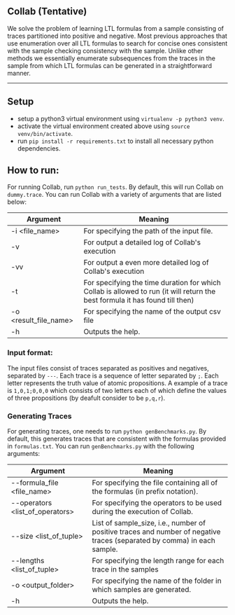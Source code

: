 ## Collab (Tentative)

We solve the problem of learning LTL formulas from a sample consisting of traces partitioned into positive and negative. Most previous approaches that use enumeration over all LTL formulas to search for concise ones consistent with the sample checking consistency with the sample. Unlike other methods we essentially enumerate subsequences from the traces in the sample from which LTL formulas can be generated in a straightforward manner.

---

## Setup
- setup a python3 virtual environment using `virtualenv -p python3 venv`.
- activate the virtual environment created above using `source venv/bin/activate`.
- run `pip install -r requirements.txt` to install all necessary python dependencies.


## How to run:

For running Collab, run `python run_tests`. By default, this will run Collab on `dummy.trace`. You can run Collab with a variety of arguments that are listed below:

|Argument        |Meaning
|----------------|------------------------------
|-i \<file_name>| For specifying the path of the input file.
|-v | For output a detailed log of Collab's execution
|-vv | For output a even more detailed log of Collab's execution
|-t <timeout>| For specifying the time duration for which Collab is allowed to run (it will return the best formula it has found till then)
|-o <result_file_name>| For specifying the name of the output csv file
|-h | Outputs the help.


### Input format:

The input files consist of traces separated as positives and negatives, separated by `---`.
Each trace is a sequence of letter separated by `;`. Each letter represents the truth value of atomic propositions.
A example of a trace is `1,0,1;0,0,0` which consists of two letters each of which define the values of three propositions (by deafult consider to be `p,q,r`). 


### Generating Traces

For generating traces, one needs to run `python genBenchmarks.py`. By default, this generates traces that are consistent with the formulas provided in `formulas.txt`. You can run `genBenchmarks.py` with the following arguments:

|Argument        |Meaning
|----------------|------------------------------
|--formula_file <file_name>| For specifying the file containing all of the formulas (in prefix notation).
|--operators <list_of_operators>| For specifying the operators to be used during the execution of Collab.
|--size <list_of_tuple>| List of sample_size, i.e., number of positive traces and number of negative traces (separated by comma) in each sample.  
|--lengths <list_of_tuple>| For specifying the length range for each trace in the samples 
|-o <output_folder>| For specifying the name of the folder in which samples are generated.
|-h | Outputs the help.


<!---
### Large-scale Testing

Use `python queue_maker.py` to run a solver on a whole benchmark on a Redis server.
You can run `queue_maker` with the following arguments:


|Argument        |Meaning
|----------------|------------------------------
|-if \<foldername>| For specifying the folder containing the input files
|-t <timeout>| For specifying the time duration for which Collab is allowed to run
|-o <resultfilename>| For specifying the name of the output csv file
|-h | Outputs the help.


Then use `python queue_maker.py --compile` to compile all the results.-->
